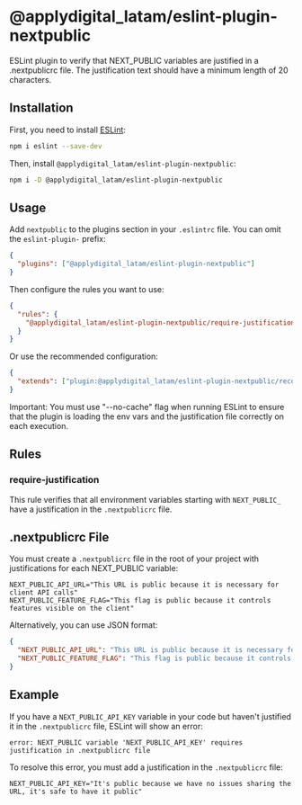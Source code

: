# @applydigital_latam/eslint-plugin-nextpublic

ESLint plugin to verify that NEXT_PUBLIC variables are justified in a .nextpublicrc file. The justification text should have a minimum length of 20 characters.

## Installation

First, you need to install [ESLint](https://eslint.org/):

```bash
npm i eslint --save-dev
```

Then, install `@applydigital_latam/eslint-plugin-nextpublic`:

```bash
npm i -D @applydigital_latam/eslint-plugin-nextpublic
```

## Usage

Add `nextpublic` to the plugins section in your `.eslintrc` file. You can omit the `eslint-plugin-` prefix:

```json
{
  "plugins": ["@applydigital_latam/eslint-plugin-nextpublic"]
}
```

Then configure the rules you want to use:

```json
{
  "rules": {
    "@applydigital_latam/eslint-plugin-nextpublic/require-justification": "error"
  }
}
```

Or use the recommended configuration:

```json
{
  "extends": ["plugin:@applydigital_latam/eslint-plugin-nextpublic/recommended"]
}
```

Important: You must use "--no-cache" flag when running ESLint to ensure that the plugin is loading the env vars and the justification file correctly on each execution.

## Rules

### require-justification

This rule verifies that all environment variables starting with `NEXT_PUBLIC_` have a justification in the `.nextpublicrc` file.

## .nextpublicrc File

You must create a `.nextpublicrc` file in the root of your project with justifications for each NEXT_PUBLIC variable:

```
NEXT_PUBLIC_API_URL="This URL is public because it is necessary for client API calls"
NEXT_PUBLIC_FEATURE_FLAG="This flag is public because it controls features visible on the client"
```

Alternatively, you can use JSON format:

```json
{
  "NEXT_PUBLIC_API_URL": "This URL is public because it is necessary for client API calls",
  "NEXT_PUBLIC_FEATURE_FLAG": "This flag is public because it controls features visible on the client"
}
```

## Example

If you have a `NEXT_PUBLIC_API_KEY` variable in your code but haven't justified it in the `.nextpublicrc` file, ESLint will show an error:

```
error: NEXT_PUBLIC variable 'NEXT_PUBLIC_API_KEY' requires justification in .nextpublicrc file
```

To resolve this error, you must add a justification in the `.nextpublicrc` file:

```
NEXT_PUBLIC_API_KEY="It's public because we have no issues sharing the URL, it's safe to have it public"
```
